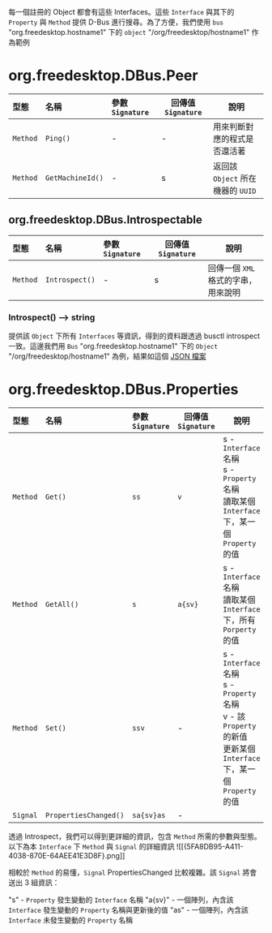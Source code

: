 
每一個註冊的 Object 都會有這些 Interfaces。這些 `Interface` 與其下的 `Property` 與 `Method` 提供 D-Bus 進行搜尋。為了方便，我們使用 `bus` "org.freedesktop.hostname1" 下的 `object` "/org/freedesktop/hostname1" 作為範例

# org.freedesktop.DBus.Peer

| 型態       | 名稱               | 參數 `Signature` | 回傳值 `Signature` | 說明                        |
| :------- | :--------------- | :------------- | --------------- | ------------------------- |
| `Method` | `Ping()`         | -              | -               | 用來判斷對應的程式是否還活著            |
| `Method` | `GetMachineId()` | -              | s               | 返回該 `Object` 所在機器的 `UUID` |

## org.freedesktop.DBus.Introspectable

| 型態       | 名稱             | 參數 `Signature` | 回傳值 `Signature` | 說明                    |
| :------- | :------------- | :------------- | --------------- | --------------------- |
| `Method` | `Introspect()` | -              | s               | 回傳一個 `XML` 格式的字串，用來說明 |

### Introspect() --> string

提供該 `Object` 下所有 `Interfaces` 等資訊，得到的資料跟透過 busctl introspect 一致。這邊我們用 `Bus` "org.freedesktop.hostname1" 下的 `Object` "/org/freedesktop/hostname1" 為例，結果如這個 [JSON 檔案](docs/computer/IPC/D-Bus/attachments/org.freedesktop.hostname1.json)

# org.freedesktop.DBus.Properties

| 型態       | 名稱                    | 參數 `Signature` | 回傳值 `Signature` | 說明                                                                                                      |
| :------- | :-------------------- | :------------- | --------------- | ------------------------------------------------------------------------------------------------------- |
| `Method` | `Get()`               | `ss`           | `v`             | s - `Interface` 名稱<br>s - `Property` 名稱<br>讀取某個 `Interface` 下，某一個 `Property` 的值                         |
| `Method` | `GetAll()`            | `s`            | `a{sv}`         | s - `Interface` 名稱<br>讀取某個 `Interface` 下，所有 `Porperty` 的值                                               |
| `Method` | `Set()`               | `ssv`          | -               | s - `Interface` 名稱<br>s - `Property` 名稱<br>v - 該 `Property` 的新值<br>更新某個 `Interface` 下，某一個 `Property` 的值 |
| `Signal` | `PropertiesChanged()` | `sa{sv}as`     | -               |                                                                                                         |
透過 Introspect，我們可以得到更詳細的資訊，包含 `Method` 所需的參數與型態。以下為本 `Interface` 下 `Method` 與 `Signal` 的詳細資訊
![[{5FA8DB95-A411-4038-870E-64AEE41E3D8F}.png]]

相較於 `Method` 的易懂，`Signal` PropertiesChanged 比較複雜。該 `Signal` 將會送出 3 組資訊：

"s" - `Property` 發生變動的 `Interface` 名稱
"a{sv}" - 一個陣列，內含該 `Interface` 發生變動的 `Property` 名稱與更新後的值
"as" - 一個陣列，內含該 `Interface` 未發生變動的 `Property` 名稱



